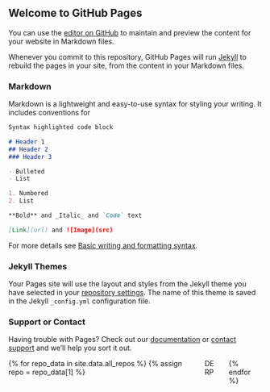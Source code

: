 ## Welcome to GitHub Pages

You can use the [editor on GitHub](https://github.com/NoahGWood/TunerHelper/edit/gh-pages/index.md) to maintain and preview the content for your website in Markdown files.

Whenever you commit to this repository, GitHub Pages will run [Jekyll](https://jekyllrb.com/) to rebuild the pages in your site, from the content in your Markdown files.

### Markdown

Markdown is a lightweight and easy-to-use syntax for styling your writing. It includes conventions for

```markdown
Syntax highlighted code block

# Header 1
## Header 2
### Header 3

- Bulleted
- List

1. Numbered
2. List

**Bold** and _Italic_ and `Code` text

[Link](url) and ![Image](src)
```

For more details see [Basic writing and formatting syntax](https://docs.github.com/en/github/writing-on-github/getting-started-with-writing-and-formatting-on-github/basic-writing-and-formatting-syntax).

### Jekyll Themes

Your Pages site will use the layout and styles from the Jekyll theme you have selected in your [repository settings](https://github.com/NoahGWood/TunerHelper/settings/pages). The name of this theme is saved in the Jekyll `_config.yml` configuration file.

### Support or Contact

Having trouble with Pages? Check out our [documentation](https://docs.github.com/categories/github-pages-basics/) or [contact support](https://support.github.com/contact) and we’ll help you sort it out.


<div class="container">
    <div id="repo-cards" class="columns is-multiline list">
        {% for repo_data in site.data.all_repos %}
            {% assign repo = repo_data[1] %}
            <div class="column is-3-widescreen is-4-desktop is-6-tablet is-8-mobile">
                DERP
            </div>
        {% endfor %}
    </div>
</div>

<script> var options = { valueNames: [ { name: 'list-name', attr: 'data-name' } ] }; var userList = new List('repos', options); </script> 
